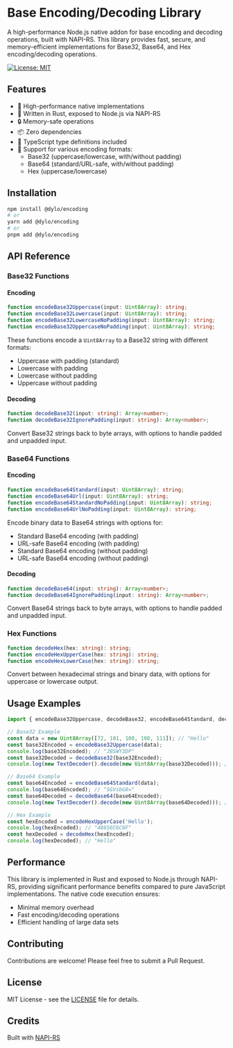 # Base Encoding/Decoding Library

A high-performance Node.js native addon for base encoding and decoding operations, built with NAPI-RS. This library provides fast, secure, and memory-efficient implementations for Base32, Base64, and Hex encoding/decoding operations.

[![License: MIT](https://img.shields.io/badge/License-MIT-yellow.svg)](https://opensource.org/licenses/MIT)

## Features

- 🚀 High-performance native implementations
- 💪 Written in Rust, exposed to Node.js via NAPI-RS
- 🔒 Memory-safe operations
- 📦 Zero dependencies
- 🎯 TypeScript type definitions included
- 🔄 Support for various encoding formats:
  - Base32 (uppercase/lowercase, with/without padding)
  - Base64 (standard/URL-safe, with/without padding)
  - Hex (uppercase/lowercase)

## Installation

```bash
npm install @dylo/encoding
# or
yarn add @dylo/encoding
# or
pnpm add @dylo/encoding
```

## API Reference

### Base32 Functions

#### Encoding

```typescript
function encodeBase32Uppercase(input: Uint8Array): string;
function encodeBase32Lowercase(input: Uint8Array): string;
function encodeBase32LowercaseNoPadding(input: Uint8Array): string;
function encodeBase32UppercaseNoPadding(input: Uint8Array): string;
```

These functions encode a `Uint8Array` to a Base32 string with different formats:

- Uppercase with padding (standard)
- Lowercase with padding
- Lowercase without padding
- Uppercase without padding

#### Decoding

```typescript
function decodeBase32(input: string): Array<number>;
function decodeBase32IgnorePadding(input: string): Array<number>;
```

Convert Base32 strings back to byte arrays, with options to handle padded and unpadded input.

### Base64 Functions

#### Encoding

```typescript
function encodeBase64Standard(input: Uint8Array): string;
function encodeBase64Url(input: Uint8Array): string;
function encodeBase64StandardNoPadding(input: Uint8Array): string;
function encodeBase64UrlNoPadding(input: Uint8Array): string;
```

Encode binary data to Base64 strings with options for:

- Standard Base64 encoding (with padding)
- URL-safe Base64 encoding (with padding)
- Standard Base64 encoding (without padding)
- URL-safe Base64 encoding (without padding)

#### Decoding

```typescript
function decodeBase64(input: string): Array<number>;
function decodeBase64IgnorePadding(input: string): Array<number>;
```

Convert Base64 strings back to byte arrays, with options to handle padded and unpadded input.

### Hex Functions

```typescript
function decodeHex(hex: string): string;
function encodeHexUpperCase(hex: string): string;
function encodeHexLowerCase(hex: string): string;
```

Convert between hexadecimal strings and binary data, with options for uppercase or lowercase output.

## Usage Examples

```typescript
import { encodeBase32Uppercase, decodeBase32, encodeBase64Standard, decodeBase64, encodeHexUpperCase } from '@dylo/encoding';

// Base32 Example
const data = new Uint8Array([72, 101, 108, 108, 111]); // "Hello"
const base32Encoded = encodeBase32Uppercase(data);
console.log(base32Encoded); // "JBSWY3DP"
const base32Decoded = decodeBase32(base32Encoded);
console.log(new TextDecoder().decode(new Uint8Array(base32Decoded))); // "Hello"

// Base64 Example
const base64Encoded = encodeBase64Standard(data);
console.log(base64Encoded); // "SGVsbG8="
const base64Decoded = decodeBase64(base64Encoded);
console.log(new TextDecoder().decode(new Uint8Array(base64Decoded))); // "Hello"

// Hex Example
const hexEncoded = encodeHexUpperCase('Hello');
console.log(hexEncoded); // "48656C6C6F"
const hexDecoded = decodeHex(hexEncoded);
console.log(hexDecoded); // "Hello"
```

## Performance

This library is implemented in Rust and exposed to Node.js through NAPI-RS, providing significant performance benefits compared to pure JavaScript implementations. The native code execution ensures:

- Minimal memory overhead
- Fast encoding/decoding operations
- Efficient handling of large data sets

## Contributing

Contributions are welcome! Please feel free to submit a Pull Request.

## License

MIT License - see the [LICENSE](LICENSE) file for details.

## Credits

Built with [NAPI-RS](https://napi.rs/)
